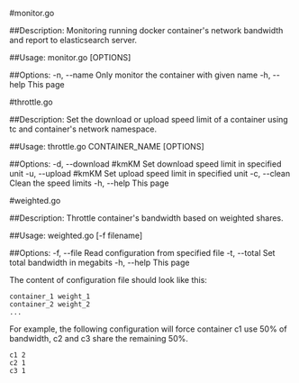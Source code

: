 #monitor.go

##Description:
  Monitoring running docker container's network bandwidth and report to elasticsearch server.

##Usage:
monitor.go [OPTIONS]

##Options:
	-n, --name            Only monitor the container with given name
	-h, --help            This page


#throttle.go

##Description:
  Set the download or upload speed limit of a container using tc and container's network namespace.

##Usage:
throttle.go CONTAINER_NAME [OPTIONS]

##Options:
	-d, --download    #kmKM        Set download speed limit in specified unit
	-u, --upload      #kmKM        Set upload speed limit in specified unit
	-c, --clean                    Clean the speed limits
	-h, --help                     This page

#weighted.go

##Description:
  Throttle container's bandwidth based on weighted shares.

##Usage:
weighted.go [-f filename]

##Options:
	-f, --file        Read configuration from specified file
	-t, --total       Set total bandwidth in megabits
	-h, --help        This page

The content of configuration file should look like this:

	container_1 weight_1
	container_2 weight_2
	...

For example, the following configuration will force container c1 use 50% of bandwidth, c2 and c3 share the remaining 50%.

	c1 2
	c2 1
	c3 1
